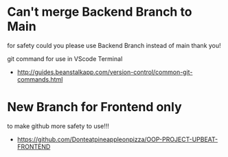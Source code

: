 # Can't merge Backend Branch to Main

for safety could you please use Backend Branch instead of main thank you!

git command for use in VScode Terminal
 - http://guides.beanstalkapp.com/version-control/common-git-commands.html
 
# New Branch for Frontend only
 to make github more safety to use!!!
 - https://github.com/Donteatpineappleonpizza/OOP-PROJECT-UPBEAT-FRONTEND
